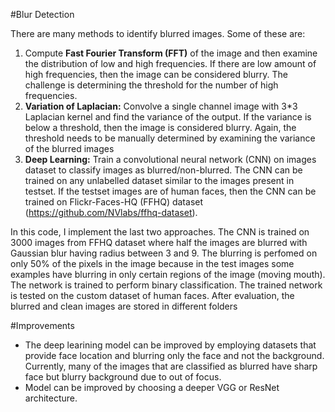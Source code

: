 #Blur Detection

There are many methods to identify blurred images. Some of these are:
1. Compute **Fast Fourier Transform (FFT)** of the image and then examine the distribution of low and high frequencies. If there are low amount of high frequencies, then the image can be considered blurry. The challenge is determining the threshold for the number of high frequencies.
2. **Variation of Laplacian:** Convolve a single channel image with 3*3 Laplacian kernel and find the variance of the output. If the variance is below a threshold, then the image is considered blurry. Again, the threshold needs to be manually determined by examining the variance of the blurred images
3. **Deep Learning:** Train a convolutional neural network (CNN) on images dataset to classify images as blurred/non-blurred. The CNN can be trained on any unlabelled dataset similar to the images present in testset. If the testset images are of human faces, then the CNN can be trained on Flickr-Faces-HQ (FFHQ) dataset (https://github.com/NVlabs/ffhq-dataset).

In this code, I implement the last two approaches. The CNN is trained on 3000 images from FFHQ dataset where half the images are blurred with Gaussian blur having radius between 3 and 9. The blurring is perfomed on only 50% of the pixels in the image because in the test images some examples have blurring in only certain regions of the image (moving mouth). The network is trained to perform binary classification. The trained network is tested on the custom dataset of human faces. After evaluation, the blurred and clean images are stored in different folders

#Improvements
- The deep learining model can be improved by employing datasets that provide face location and blurring only the face and not the background. Currently, many of the images that are classified as blurred have sharp face but blurry background due to out of focus.
- Model can be improved by choosing a deeper VGG or ResNet architecture.
